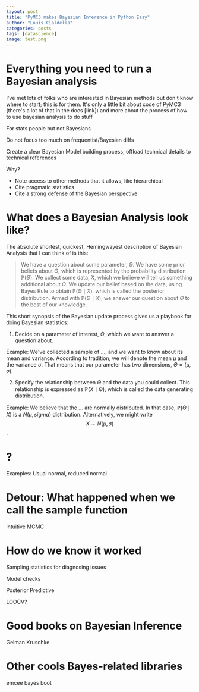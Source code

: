 ```yaml
---
layout: post
title: "PyMC3 makes Bayesian Inference in Python Easy"
author: "Louis Cialdella"
categories: posts
tags: [datascience]
image: test.png
---
```


# Everything you need to run a Bayesian analysis

I've met lots of folks who are interested in Bayesian methods but don't know where to start; this is for them. It's only a little bit about code of PyMC3 (there's a lot of that in the docs [link]) and more about the process of how to use bayesian analysis to do stuff

For stats people but not Bayesians

Do not focus too much on frequentist/Bayesian diffs

Create a clear Bayesian Model building process; offload technical details to technical references

Why?
* Note access to other methods that it allows, like hierarchical
* Cite pragmatic statistics
* Cite a strong defense of the Bayesian perspective

# What does a Bayesian Analysis look like?

The absolute shortest, quickest, Hemingwayest description of Bayesian Analysis that I can think of is this:

> We have a question about some parameter, $\Theta$. We have some prior beliefs about $\Theta$, which is represented by the probability distribution $\mathbb{P}(\Theta)$. We collect some data, $X$, which we believe will tell us something additional about $\Theta$. We update our belief based on the data, using Bayes Rule to obtain $\mathbb{P}(\Theta \mid X)$, which is called the posterior distribution. Armed with $\mathbb{P}(\Theta \mid X)$, we answer our question about $\Theta$ to the best of our knowledge.

This short synopsis of the Bayesian update process gives us a playbook for doing Bayesian statistics:

1. Decide on a parameter of interest, $\Theta$, which we want to answer a question about. 

Example: We've collected a sample of ..., and we want to know about its mean and variance. According to tradition, we will denote the mean $\mu$ and the variance $\sigma$. That means that our parameter has two dimensions, $\Theta=(\mu, \sigma)$.

2. Specify the relationship between $\Theta$ and the data you could collect. This relationship is expressed as $\mathbb{P}(X \mid \Theta)$, which is called the data generating distribution.

Example: We believe that the ... are normally distributed. In that case, $\mathbb{P}(\Theta \mid X)$ is a $N(\mu, sigma)$ distribution. Alternatively, we might write $$X \sim N(\mu, \sigma)$$.

# ?

Examples: Usual normal, reduced normal

# Detour: What happened when we call the sample function

intuitive MCMC

# How do we know it worked

Sampling statistics for diagnosing issues

Model checks

Posterior Predictive

LOOCV?

# Good books on Bayesian Inference

Gelman
Kruschke

# Other cools Bayes-related libraries

emcee
bayes boot
